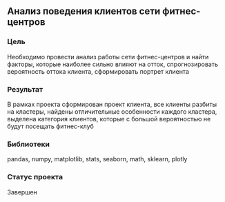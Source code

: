 ## Анализ поведения клиентов сети фитнес-центров

### Цель
Необходимо провести анализ работы сети фитнес-центров и найти факторы, которые наиболее сильно влияют на отток, спрогнозировать вероятность оттока клиента, сформировать портрет клиента

### Результат
В рамках проекта сформирован проект клиента, все клиенты разбиты на кластеры, найдены отличительные особенности каждого кластера, выделена категория клиентов, которые с большой вероятностью не будут посещать фитнес-клуб

### Библиотеки
pandas, numpy, matplotlib, stats, seaborn, math, sklearn, plotly

### Статус проекта
Завершен